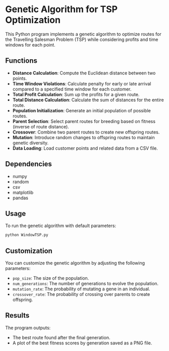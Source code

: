 # Genetic Algorithm for TSP Optimization

This Python program implements a genetic algorithm to optimize routes for the Travelling Salesman Problem (TSP) while considering profits and time windows for each point.

## Functions

- **Distance Calculation**: Compute the Euclidean distance between two points.
- **Time Window Violations**: Calculate penalty for early or late arrival compared to a specified time window for each customer.
- **Total Profit Calculation**: Sum up the profits for a given route.
- **Total Distance Calculation**: Calculate the sum of distances for the entire route.
- **Population Initialization**: Generate an initial population of possible routes.
- **Parent Selection**: Select parent routes for breeding based on fitness (inverse of route distance).
- **Crossover**: Combine two parent routes to create new offspring routes.
- **Mutation**: Introduce random changes to offspring routes to maintain genetic diversity.
- **Data Loading**: Load customer points and related data from a CSV file.

## Dependencies
- numpy
- random
- csv
- matplotlib
- pandas


## Usage

To run the genetic algorithm with default parameters:

```bash
python WindowTSP.py
```


## Customization

You can customize the genetic algorithm by adjusting the following parameters:

- `pop_size`: The size of the population.
- `num_generations`: The number of generations to evolve the population.
- `mutation_rate`: The probability of mutating a gene in an individual.
- `crossover_rate`: The probability of crossing over parents to create offspring.

## Results

The program outputs:
- The best route found after the final generation.
- A plot of the best fitness scores by generation saved as a PNG file.



